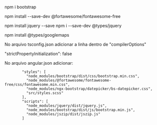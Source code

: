 npm i bootstrap

npm install --save-dev @fortawesome/fontawesome-free

npm install jquery --save
npm i --save-dev @types/jquery

npm install @types/googlemaps


 No arquivo tsconfig.json adicionar a linha dentro de "compilerOptions"

"strictPropertyInitialization": false

 No arquivo angular.json adicionar:

            "styles": [
              "node_modules/bootstrap/dist/css/bootstrap.min.css",
              "node_modules/@fortawesome/fontawesome-free/css/fontawesome.min.css",
              "node_modules/ngx-bootstrap/datepicker/bs-datepicker.css",
              "src/styles.scss"
            ],
            "scripts": [ 
              "node_modules/jquery/dist/jquery.js",
              "node_modules/bootstrap/dist/js/bootstrap.min.js",
              "node_modules/jszip/dist/jszip.js"
            ]






